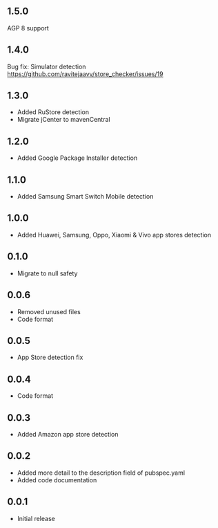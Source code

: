 ## 1.5.0
AGP 8 support
## 1.4.0
Bug fix: Simulator detection
https://github.com/ravitejaavv/store_checker/issues/19
## 1.3.0
* Added RuStore detection
* Migrate jCenter to mavenCentral
## 1.2.0
* Added Google Package Installer detection
## 1.1.0
* Added Samsung Smart Switch Mobile detection
## 1.0.0
* Added Huawei, Samsung, Oppo, Xiaomi & Vivo app stores detection
## 0.1.0
* Migrate to null safety
## 0.0.6
* Removed unused files
* Code format
## 0.0.5
* App Store detection fix
## 0.0.4
* Code format
## 0.0.3
* Added Amazon app store detection
## 0.0.2
* Added more detail to the description field of pubspec.yaml
* Added code documentation
## 0.0.1
* Initial release